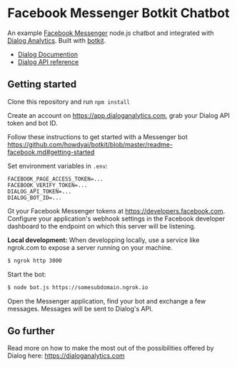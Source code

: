 # Facebook Messenger Botkit Chatbot

An example [Facebook Messenger](https://....com) node.js chatbot and integrated with [Dialog Analytics](https://dialoganalytics.com). Built with [botkit](https://github.com/botkit).

- [Dialog Documention](https://docs.dialoganalytics.com)
- [Dialog API reference](https://docs.dialoganalytics.com/reference)

## Getting started

Clone this repository and run `npm install`

Create an account on https://app.dialoganalytics.com, grab your Dialog API token and bot ID.

Follow these instructions to get started with a Messenger bot https://github.com/howdyai/botkit/blob/master/readme-facebook.md#getting-started

Set environment variables in `.env`:

```
FACEBOOK_PAGE_ACCESS_TOKEN=...
FACEBOOK_VERIFY_TOKEN=...
DIALOG_API_TOKEN=...
DIALOG_BOT_ID=...
```


Gt your Facebook Messenger tokens at https://developers.facebook.com. Configure your application's webhook settings in the Facebook developer dashboard to the endpoint on which this server will be listening.

__Local development:__ When developping locally, use a service like ngrok.com to expose a server running on your machine.

```bash
$ ngrok http 3000
```

Start the bot:

```bash
$ node bot.js https://somesubdomain.ngrok.io
```

Open the Messenger application, find your bot and exchange a few messages. Messages will be sent to Dialog's API.

## Go further

Read more on how to make the most out of the possibilities offered by Dialog here: https://dialoganalytics.com

